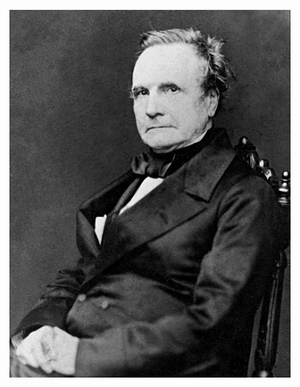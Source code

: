 ![Charles Babbage](image/babbage.jpg "Charles Babbage, Inventor of the Computer") <!-- .element height="640" -->

